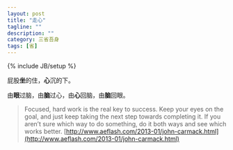 ```yaml
--- 
layout: post 
title: "走心" 
tagline: "" 
description: "" 
category: 三省吾身 
tags: [省] 
--- 
```

{% include JB/setup %}


屁股**坐**的住，**心**沉的下。

由**眼**过脑，由**脑**过心，由**心**回脑，由**脑**回眼。

> Focused, hard work is the real key to success. Keep your eyes on the goal, and just keep taking the next step towards completing it. If you aren’t sure which way to do something, do it both ways and see which works better.
[http://www.aeflash.com/2013-01/john-carmack.html](http://www.aeflash.com/2013-01/john-carmack.html)
